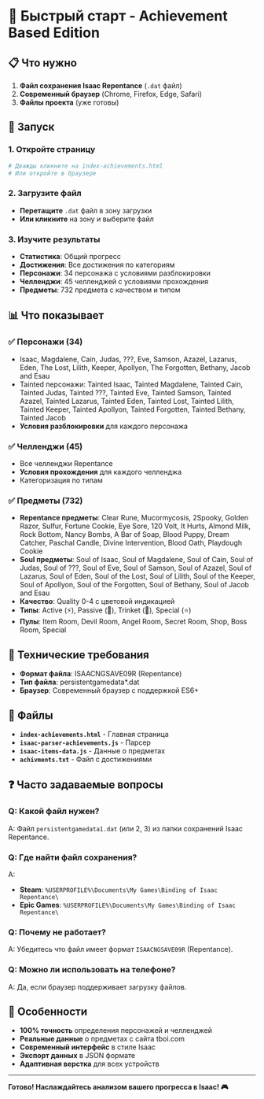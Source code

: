 # 🚀 Быстрый старт - Achievement Based Edition

## 📋 Что нужно

1. **Файл сохранения Isaac Repentance** (`.dat` файл)
2. **Современный браузер** (Chrome, Firefox, Edge, Safari)
3. **Файлы проекта** (уже готовы)

## 🎯 Запуск

### 1. Откройте страницу
```bash
# Дважды кликните на index-achievements.html
# Или откройте в браузере
```

### 2. Загрузите файл
- **Перетащите** `.dat` файл в зону загрузки
- **Или кликните** на зону и выберите файл

### 3. Изучите результаты
- **Статистика**: Общий прогресс
- **Достижения**: Все достижения по категориям
- **Персонажи**: 34 персонажа с условиями разблокировки
- **Челленджи**: 45 челленджей с условиями прохождения
- **Предметы**: 732 предмета с качеством и типом

## 📊 Что показывает

### ✅ **Персонажи (34)**
- Isaac, Magdalene, Cain, Judas, ???, Eve, Samson, Azazel, Lazarus, Eden, The Lost, Lilith, Keeper, Apollyon, The Forgotten, Bethany, Jacob and Esau
- Tainted персонажи: Tainted Isaac, Tainted Magdalene, Tainted Cain, Tainted Judas, Tainted ???, Tainted Eve, Tainted Samson, Tainted Azazel, Tainted Lazarus, Tainted Eden, Tainted Lost, Tainted Lilith, Tainted Keeper, Tainted Apollyon, Tainted Forgotten, Tainted Bethany, Tainted Jacob
- **Условия разблокировки** для каждого персонажа

### ✅ **Челленджи (45)**
- Все челленджи Repentance
- **Условия прохождения** для каждого челленджа
- Категоризация по типам

### ✅ **Предметы (732)**
- **Repentance предметы**: Clear Rune, Mucormycosis, 2Spooky, Golden Razor, Sulfur, Fortune Cookie, Eye Sore, 120 Volt, It Hurts, Almond Milk, Rock Bottom, Nancy Bombs, A Bar of Soap, Blood Puppy, Dream Catcher, Paschal Candle, Divine Intervention, Blood Oath, Playdough Cookie
- **Soul предметы**: Soul of Isaac, Soul of Magdalene, Soul of Cain, Soul of Judas, Soul of ???, Soul of Eve, Soul of Samson, Soul of Azazel, Soul of Lazarus, Soul of Eden, Soul of the Lost, Soul of Lilith, Soul of the Keeper, Soul of Apollyon, Soul of the Forgotten, Soul of Bethany, Soul of Jacob and Esau
- **Качество**: Quality 0-4 с цветовой индикацией
- **Типы**: Active (⚡), Passive (💎), Trinket (🔑), Special (⭐)
- **Пулы**: Item Room, Devil Room, Angel Room, Secret Room, Shop, Boss Room, Special

## 🔧 Технические требования

- **Формат файла**: ISAACNGSAVE09R (Repentance)
- **Тип файла**: persistentgamedata*.dat
- **Браузер**: Современный браузер с поддержкой ES6+

## 📁 Файлы

- **`index-achievements.html`** - Главная страница
- **`isaac-parser-achievements.js`** - Парсер
- **`isaac-items-data.js`** - Данные о предметах
- **`achivments.txt`** - Файл с достижениями

## ❓ Часто задаваемые вопросы

### Q: Какой файл нужен?
A: Файл `persistentgamedata1.dat` (или 2, 3) из папки сохранений Isaac Repentance.

### Q: Где найти файл сохранения?
A: 
- **Steam**: `%USERPROFILE%\Documents\My Games\Binding of Isaac Repentance\`
- **Epic Games**: `%USERPROFILE%\Documents\My Games\Binding of Isaac Repentance\`

### Q: Почему не работает?
A: Убедитесь что файл имеет формат `ISAACNGSAVE09R` (Repentance).

### Q: Можно ли использовать на телефоне?
A: Да, если браузер поддерживает загрузку файлов.

## 🎯 Особенности

- **100% точность** определения персонажей и челленджей
- **Реальные данные** о предметах с сайта tboi.com
- **Современный интерфейс** в стиле Isaac
- **Экспорт данных** в JSON формате
- **Адаптивная верстка** для всех устройств

---

**Готово! Наслаждайтесь анализом вашего прогресса в Isaac! 🎮**
